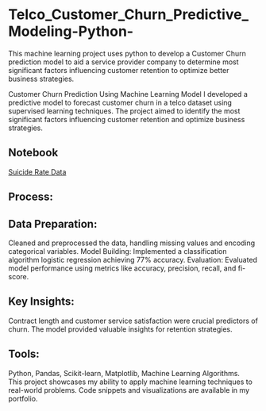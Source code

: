 # Telco_Customer_Churn_Predictive_Modeling-Python-
This machine learning project uses python to develop a Customer Churn prediction model to aid a service provider company to determine most significant factors influencing customer retention to optimize better business strategies.  

Customer Churn Prediction Using Machine Learning Model
I developed a predictive model to forecast customer churn in a telco dataset using supervised learning techniques. The project aimed to identify the most significant factors influencing
customer retention and optimize business strategies.

## Notebook
<a href="https://1drv.ms/x/c/ebab623a643e4df1/ESkIcYVEdZVPl1W77ZPmIpIBEjzIgzDvJkpz4xncxlYW6A?e=IUmnHn">Suicide Rate Data</a> 

## Process:
## Data Preparation: 
Cleaned and preprocessed the data, handling missing values and encoding categorical variables.
Model Building: Implemented a classification algorithm logistic regression achieving 77% accuracy.
Evaluation: Evaluated model performance using metrics like accuracy, precision, recall, and fi-score.

## Key Insights: 
Contract length and customer service satisfaction were crucial predictors of churn. The model provided valuable insights for retention strategies.  
## Tools: 
Python, Pandas, Scikit-learn, Matplotlib, Machine Learning Algorithms.  
This project showcases my ability to apply machine learning techniques to real-world problems. Code snippets and visualizations are available in my portfolio.




